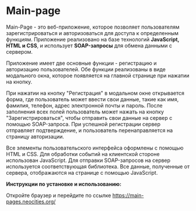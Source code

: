 # Main-page
Main-Page - это веб-приложение, которое позволяет пользователям зарегистрироваться и авторизоваться для доступа к определенным функциям. Приложение реализовано на базе технологий <b>JavaScript, HTML и CSS</b>, и использует <b>SOAP-запросы</b> для обмена данными с сервером.<br>

Приложение имеет две основные функции - регистрацию и авторизацию пользователей. Обе функции реализованы в виде модального окна, которое появляется на главной странице при нажатии на кнопку.<br>

При нажатии на кнопку "Регистрация" в модальном окне открывается форма, где пользователь может ввести свои данные, такие как имя, фамилия, телефон, адрес электронной почты и пароль. После заполнения всех полей пользователь может нажать на кнопку "Зарегистрироваться", чтобы отправить свои данные на сервер с помощью SOAP-запроса. При успешной регистрации сервер отправляет подтверждение, и пользователь перенаправляется на страницу авторизации. <br>

Все элементы пользовательского интерфейса оформлены с помощью HTML и CSS. Для обработки событий на клиентской стороне использован JavaScript. Для отправки SOAP-запросов на сервер используется соответствующая библиотека. Все данные, полученные от сервера, отображаются на странице с помощью JavaScript.<br>

<b>Инструкции по установке и использованию:</b><br>

Откройте браузер и перейдите по ссылке https://main-pages.neocities.org/
